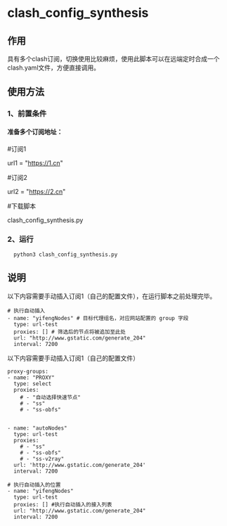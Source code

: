 # clash_config_synthesis


## 作用
具有多个clash订阅，切换使用比较麻烦，使用此脚本可以在远端定时合成一个clash.yaml文件，方便直接调用。

## 使用方法
  ### 1、前置条件
  #### 准备多个订阅地址：
  
  #订阅1
  
  url1 = "https://1.cn" 
  
  #订阅2
  
  url2 = "https://2.cn"

  #下载脚本
  
  clash_config_synthesis.py
  ### 2、运行

```
  python3 clash_config_synthesis.py
```
## 说明
以下内容需要手动插入订阅1（自己的配置文件），在运行脚本之前处理完毕。
```
# 执行自动插入
- name: "yifengNodes" # 目标代理组名，对应网站配置的 group 字段
  type: url-test
  proxies: [] # 筛选后的节点将被追加至此处
  url: "http://www.gstatic.com/generate_204"
  interval: 7200

```
以下内容需要手动插入订阅1（自己的配置文件）
```
proxy-groups:
- name: "PROXY"
  type: select
  proxies:
    # - "自动选择快速节点"
    # - "ss"
    # - "ss-obfs"


- name: "autoNodes"
  type: url-test
  proxies:
    # - "ss"
    # - "ss-obfs"
    # - "ss-v2ray"
  url: 'http://www.gstatic.com/generate_204'
  interval: 7200

# 执行自动插入的位置
- name: "yifengNodes" 
  type: url-test
  proxies: [] #执行自动插入的接入列表
  url: "http://www.gstatic.com/generate_204"
  interval: 7200

```

